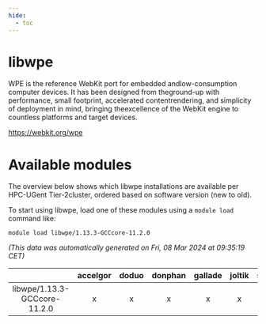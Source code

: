 ```yaml
---
hide:
  - toc
---
```


libwpe
======


WPE is the reference WebKit port for embedded andlow-consumption computer devices. It has been designed from theground-up with performance, small footprint, accelerated contentrendering, and simplicity of deployment in mind, bringing theexcellence of the WebKit engine to countless platforms and target devices.

https://webkit.org/wpe
# Available modules


The overview below shows which libwpe installations are available per HPC-UGent Tier-2cluster, ordered based on software version (new to old).

To start using libwpe, load one of these modules using a `module load` command like:

```shell
module load libwpe/1.13.3-GCCcore-11.2.0
```

*(This data was automatically generated on Fri, 08 Mar 2024 at 09:35:19 CET)*  

| |accelgor|doduo|donphan|gallade|joltik|skitty|
| :---: | :---: | :---: | :---: | :---: | :---: | :---: |
|libwpe/1.13.3-GCCcore-11.2.0|x|x|x|x|x|x|
